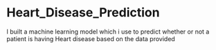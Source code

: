 # Heart_Disease_Prediction
I built a machine learning model which i use to predict whether or not a patient is having Heart disease based on the data provided
